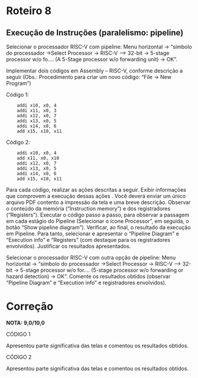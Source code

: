 # Roteiro 8

## Execução de Instruções (paralelismo: pipeline)

Selecionar o processador RISC-V com pipeline: Menu horizontal -> “símbolo do processador ->Select Processor -> RISC-V –> 32-bit -> 5-stage processor w/o fo.... (A 5-Stage processor w/o forwarding unit) -> OK”.

Implementar dois códigos em Assembly – RISC-V, conforme descrição a seguir (Obs.: Procedimento para criar um novo código: “File -> New Program”)

Código 1:

        addi x10, x0, 4
        addi x11, x0, 3
        addi x12, x0, 7
        addi x13, x0, 5
        addi x14, x0, 6
        add x15, x10, x11

Código 2:

        addi x10, x0, 4
        add x11, x0, x10
        addi x12, x0, 7
        addi x13, x0, 5
        addi x14, x0, 6
        add x15, x10, x11

Para cada código, realizar as ações descritas a seguir. Exibir informações que comprovem a execução dessas ações . Você deverá enviar um único arquivo PDF contento a impressão da tela e uma breve descrição.
Observar o conteúdo da memória (“Instruction memory”) e dos registradores (“Registers”).
Executar o código passo a passo, para observar a passagem em cada estágio do Pipeline (Selecionar o ícone Processor”, em seguida, o botão “Show pipeline diagram”).
Verificar, ao final, o resultado da execução em Pipeline. Para tanto, selecionar e apresentar o “Pipeline Diagram” e “Execution info” e “Registers” (com destaque para os registradores envolvidos). Justificar os resultados apresentados.

Selecionar o processador RISC-V com outra opção de pipeline: Menu horizontal -> “símbolo do processador ->Select Processor -> RISC-V –> 32-bit -> 5-stage processor w/o for.... (5-stage processor w/o forwarding or hazard detection) -> OK”. Comente os resultados obtidos (observar “Pipeline Diagram” e “Execution info” e registradores envolvidos).

# Correção

**NOTA: 9,0/10,0**

CÓDIGO 1

Apresentou parte significativa das telas e comentou os resultados obtidos.

CÓDIGO 2

Apresentou parte significativa das telas e comentou os resultados obtidos.